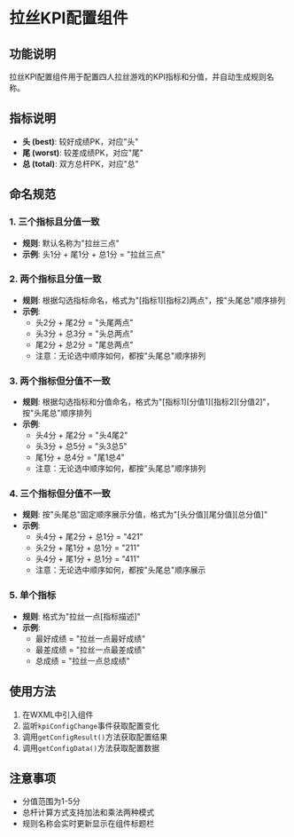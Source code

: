 # 拉丝KPI配置组件

## 功能说明

拉丝KPI配置组件用于配置四人拉丝游戏的KPI指标和分值，并自动生成规则名称。

## 指标说明

- **头 (best)**: 较好成绩PK，对应"头"
- **尾 (worst)**: 较差成绩PK，对应"尾"  
- **总 (total)**: 双方总杆PK，对应"总"

## 命名规范

### 1. 三个指标且分值一致
- **规则**: 默认名称为"拉丝三点"
- **示例**: 头1分 + 尾1分 + 总1分 = "拉丝三点"

### 2. 两个指标且分值一致
- **规则**: 根据勾选指标命名，格式为"[指标1][指标2]两点"，按"头尾总"顺序排列
- **示例**:
  - 头2分 + 尾2分 = "头尾两点"
  - 头3分 + 总3分 = "头总两点"
  - 尾2分 + 总2分 = "尾总两点"
  - 注意：无论选中顺序如何，都按"头尾总"顺序排列

### 3. 两个指标但分值不一致
- **规则**: 根据勾选指标和分值命名，格式为"[指标1][分值1][指标2][分值2]"，按"头尾总"顺序排列
- **示例**:
  - 头4分 + 尾2分 = "头4尾2"
  - 头3分 + 总5分 = "头3总5"
  - 尾1分 + 总4分 = "尾1总4"
  - 注意：无论选中顺序如何，都按"头尾总"顺序排列

### 4. 三个指标但分值不一致
- **规则**: 按"头尾总"固定顺序展示分值，格式为"[头分值][尾分值][总分值]"
- **示例**:
  - 头4分 + 尾2分 + 总1分 = "421"
  - 头2分 + 尾1分 + 总1分 = "211"
  - 头4分 + 尾1分 + 总1分 = "411"
  - 注意：无论选中顺序如何，都按"头尾总"顺序展示

### 5. 单个指标
- **规则**: 格式为"拉丝一点[指标描述]"
- **示例**:
  - 最好成绩 = "拉丝一点最好成绩"
  - 最差成绩 = "拉丝一点最差成绩"
  - 总成绩 = "拉丝一点总成绩"

## 使用方法

1. 在WXML中引入组件
2. 监听`kpiConfigChange`事件获取配置变化
3. 调用`getConfigResult()`方法获取配置结果
4. 调用`getConfigData()`方法获取配置数据



## 注意事项

- 分值范围为1-5分
- 总杆计算方式支持加法和乘法两种模式
- 规则名称会实时更新显示在组件标题栏
